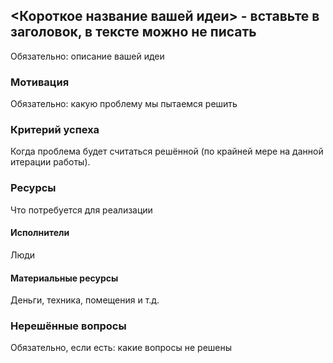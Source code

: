 ## <Короткое название вашей идеи> - вставьте в заголовок, в тексте можно не писать

Обязательно: описание вашей идеи

### Мотивация

Обязательно: какую проблему мы пытаемся решить

### Критерий успеха

Когда проблема будет считаться решённой (по крайней мере на данной итерации работы).

### Ресурсы

Что потребуется для реализации

#### Исполнители

Люди

#### Материальные ресурсы

Деньги, техника, помещения и т.д.

### Нерешённые вопросы

Обязательно, если есть: какие вопросы не решены
